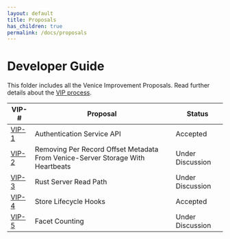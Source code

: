```yaml
---
layout: default
title: Proposals
has_children: true
permalink: /docs/proposals
---
```


# Developer Guide

This folder includes all the Venice Improvement Proposals. Read further details about the [VIP process](../dev_guide/how_to/design_doc.md). 

| VIP-#               | Proposal                                                                       | Status           |
|---------------------|--------------------------------------------------------------------------------|------------------|
| [VIP-1](./vip-1.md) | Authentication Service API                                                     | Accepted         |
| [VIP-2](./vip-2.md) | Removing Per Record Offset Metadata From Venice-Server Storage With Heartbeats | Under Discussion |
| [VIP-3](./vip-3.md) | Rust Server Read Path                                                          | Under Discussion |
| [VIP-4](./vip-4.md) | Store Lifecycle Hooks                                                          | Accepted         |
| [VIP-5](./vip-5.md) | Facet Counting                                                                 | Under Discussion |
